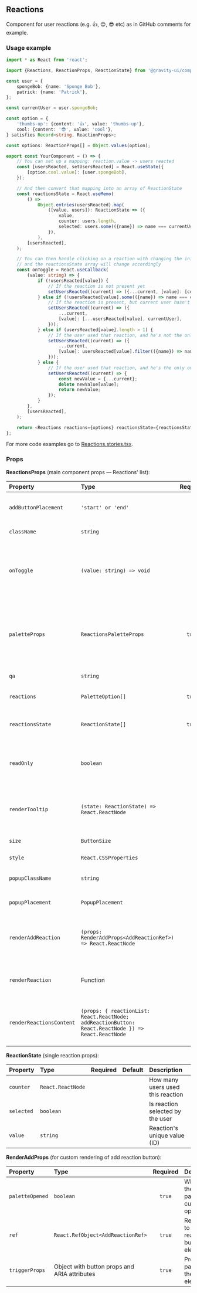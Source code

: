 ## Reactions

Component for user reactions (e.g. 👍, 😊, 😎 etc) as in GitHub comments for example.

### Usage example

```typescript
import * as React from 'react';

import {Reactions, ReactionProps, ReactionState} from '@gravity-ui/components';

const user = {
    spongeBob: {name: 'Sponge Bob'},
    patrick: {name: 'Patrick'},
};

const currentUser = user.spongeBob;

const option = {
    'thumbs-up': {content: '👍', value: 'thumbs-up'},
    cool: {content: '😎', value: 'cool'},
} satisfies Record<string, ReactionProps>;

const options: ReactionProps[] = Object.values(option);

export const YourComponent = () => {
    // You can set up a mapping: reaction.value -> users reacted
    const [usersReacted, setUsersReacted] = React.useState({
        [option.cool.value]: [user.spongeBob],
    });

    // And then convert that mapping into an array of ReactionState
    const reactionsState = React.useMemo(
        () =>
            Object.entries(usersReacted).map(
                ([value, users]): ReactionState => ({
                    value,
                    counter: users.length,
                    selected: users.some(({name}) => name === currentUser.name),
                }),
            ),
        [usersReacted],
    );

    // You can then handle clicking on a reaction with changing the inital mapping,
    // and the reactionsState array will change accordingly
    const onToggle = React.useCallback(
        (value: string) => {
            if (!usersReacted[value]) {
                // If the reaction is not present yet
                setUsersReacted((current) => ({...current, [value]: [currentUser]}));
            } else if (!usersReacted[value].some(({name}) => name === currentUser.name)) {
                // If the reaction is present, but current user hasn't selected it yet
                setUsersReacted((current) => ({
                    ...current,
                    [value]: [...usersReacted[value], currentUser],
                }));
            } else if (usersReacted[value].length > 1) {
                // If the user used that reaction, and he's not the only one who used it
                setUsersReacted((current) => ({
                    ...current,
                    [value]: usersReacted[value].filter(({name}) => name !== currentUser.name),
                }));
            } else {
                // If the user used that reaction, and he's the only one who used it
                setUsersReacted((current) => {
                    const newValue = {...current};
                    delete newValue[value];
                    return newValue;
                });
            }
        },
        [usersReacted],
    );

    return <Reactions reactions={options} reactionsState={reactionsState} onToggle={onToggle} />;
};
```

For more code examples go to [Reactions.stories.tsx](https://github.com/gravity-ui/components/blob/main/src/components/Reactions/__stories__/Reactions.stories.tsx).

### Props

**ReactionsProps** (main component props — Reactions' list):

| Property                 | Type                                                                                                | Required | Default | Description                                                                                    |
| :----------------------- | :-------------------------------------------------------------------------------------------------- | :------: | :------ | :--------------------------------------------------------------------------------------------- |
| `addButtonPlacement`     | `'start' or 'end'`                                                                                  |          | `'end'` | Position of the "Add reaction" button.                                                         |
| `className`              | `string`                                                                                            |          |         | HTML `class` attribute                                                                         |
| `onToggle`               | `(value: string) => void`                                                                           |          |         | Fires when a user clicks on a Reaction (in a Palette or in the Reactions' list)                |
| `paletteProps`           | `ReactionsPaletteProps`                                                                             |  `true`  |         | Notifications' palette props — it's a `Palette` component with available reactions to the user |
| `qa`                     | `string`                                                                                            |          |         | `qa` attribute for testing                                                                     |
| `reactions`              | `PaletteOption[]`                                                                                   |  `true`  |         | List of all available reactions                                                                |
| `reactionsState`         | `ReactionState[]`                                                                                   |  `true`  |         | List of reactions that were used                                                               |
| `readOnly`               | `boolean`                                                                                           |          | `false` | readOnly state (usage example: only signed in users can react)                                 |
| `renderTooltip`          | `(state: ReactionState) => React.ReactNode`                                                         |          |         | Reaction's tooltip with the list of reacted users for example                                  |
| `size`                   | `ButtonSize`                                                                                        |          | `m`     | Buttons's size                                                                                 |
| `style`                  | `React.CSSProperties`                                                                               |          |         | HTML `style` attribute                                                                         |
| `popupClassName`         | `string`                                                                                            |          |         | A class for the reaction container                                                             |
| `popupPlacement`         | `PopupPlacement`                                                                                    |          |         | Placement of the reaction popup                                                                |
| `renderAddReaction`      | `(props: RenderAddProps<AddReactionRef>) => React.ReactNode`                                        |          |         | Custom render function for the add reaction button                                             |
| `renderReaction`         | Function                                                                                            |          |         | Custom render function for the reaction button                                                 |
| `renderReactionsContent` | `(props: { reactionList: React.ReactNode; addReactionButton: React.ReactNode }) => React.ReactNode` |          |         | Callback function to render custom reactions content                                           |

**ReactionState** (single reaction props):

| Property   | Type              | Required | Default | Description                       |
| :--------- | :---------------- | :------: | :------ | :-------------------------------- |
| `counter`  | `React.ReactNode` |          |         | How many users used this reaction |
| `selected` | `boolean`         |          |         | Is reaction selected by the user  |
| `value`    | `string`          |          |         | Reaction's unique value (ID)      |

**RenderAddProps** (for custom rendering of add reaction button):

| Property        | Type                                         | Required | Description                                    |
| :-------------- | :------------------------------------------- | :------: | :--------------------------------------------- |
| `paletteOpened` | `boolean`                                    |  `true`  | Whether the reaction palette is currently open |
| `ref`           | `React.RefObject<AddReactionRef>`            |  `true`  | Reference to the add reaction button element   |
| `triggerProps`  | Object with button props and ARIA attributes |  `true`  | Props to be passed to the button element       |
